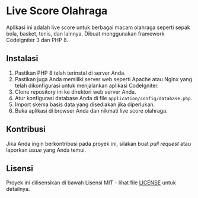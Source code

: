 # Live Score Olahraga

Aplikasi ini adalah live score untuk berbagai macam olahraga seperti sepak bola, basket, tenis, dan lainnya. Dibuat menggunakan framework CodeIgniter 3 dan PHP 8.

## Instalasi

1. Pastikan PHP 8 telah terinstal di server Anda.
2. Pastikan juga Anda memiliki server web seperti Apache atau Nginx yang telah dikonfigurasi untuk menjalankan aplikasi CodeIgniter.
3. Clone repository ini ke direktori web server Anda.
4. Atur konfigurasi database Anda di file `application/config/database.php`.
5. Import skema basis data yang disediakan jika diperlukan.
6. Buka aplikasi di browser Anda dan nikmati live score olahraga.

## Kontribusi

Jika Anda ingin berkontribusi pada proyek ini, silakan buat *pull request* atau laporkan *issue* yang Anda temui.

## Lisensi

Proyek ini dilisensikan di bawah Lisensi MIT - lihat file [LICENSE](LICENSE) untuk detailnya.
